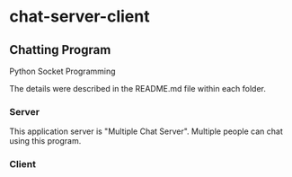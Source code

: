 # chat-server-client
## Chatting Program
Python Socket Programming

The details were described in the README.md file within each folder.

### Server
This application server is "Multiple Chat Server". Multiple people can chat using this program.

### Client
